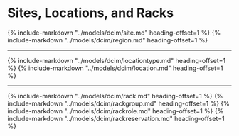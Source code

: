 # Sites, Locations, and Racks

{%
    include-markdown "../models/dcim/site.md"
    heading-offset=1
%}
{%
    include-markdown "../models/dcim/region.md"
    heading-offset=1
%}

---

{%
    include-markdown "../models/dcim/locationtype.md"
    heading-offset=1
%}
{%
    include-markdown "../models/dcim/location.md"
    heading-offset=1
%}

---

{%
    include-markdown "../models/dcim/rack.md"
    heading-offset=1
%}
{%
    include-markdown "../models/dcim/rackgroup.md"
    heading-offset=1
%}
{%
    include-markdown "../models/dcim/rackrole.md"
    heading-offset=1
%}
{%
    include-markdown "../models/dcim/rackreservation.md"
    heading-offset=1
%}
